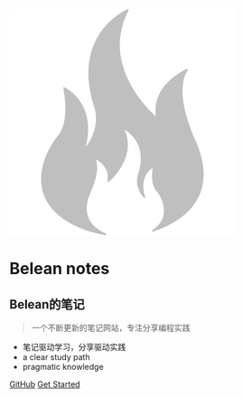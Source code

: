 
![logo](../img/logo.svg)
# Belean notes
## Belean的笔记
> 一个不断更新的笔记网站，专注分享编程实践

* 笔记驱动学习，分享驱动实践
* a clear study path
* pragmatic knowledge

[GitHub](https://github.com/liuconglook/notes/)
[Get Started](/Git/)

